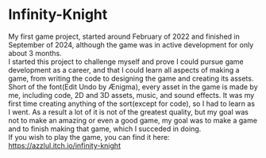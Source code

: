 # Infinity-Knight
My first game project, started around February of 2022 and finished in September of 2024, although the game was in active development for only about 3 months.<br/>
I started this project to challenge myself and prove I could pursue game development as a career, and that I could learn all aspects of making a game, from writing the code to designing the game and creating its assets.<br/>
Short of the font(Edit Undo by Ænigma), every asset in the game is made by me, including code, 2D and 3D assets, music, and sound effects. It was my first time creating anything of the sort(except for code), so I had to learn as I went. As a result a lot of it is not of the greatest quality, but my goal was not to make an amazing or even a good game, my goal was to make a game and to finish making that game, which I succeded in doing.<br/>
If you wish to play the game, you can find it here: https://azzlul.itch.io/infinity-knight <br/>
